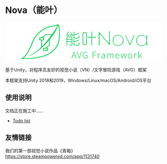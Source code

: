 # Nova（能叶）

![Nova banner](doc/img/nova_banner.png)

基于Unity，对程序员友好的视觉小说（VN）/文字冒险游戏（AVG）框架

本框架支持Unity 2018和2019，Windows/Linux/macOS/Android/iOS平台

## 使用说明

文档正在施工中……

* [Todo list](doc/todo.md)

## 友情链接

我们的第一部视觉小说作品《青箱》 https://store.steampowered.com/app/1131740
